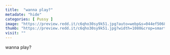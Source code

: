 ```yaml
---
title:  "wanna play?"
metadate: "hide"
categories: [ Pussy ]
image: "https://preview.redd.it/c6qho30sy9k51.jpg?auto=webp&s=044ef5068bd9c767a1408386527be72f504c5fad"
thumb: "https://preview.redd.it/c6qho30sy9k51.jpg?width=1080&crop=smart&auto=webp&s=2a3b258a8d804905b3963895be4e32c82c6366d3"
visit: ""
---
```

wanna play?
